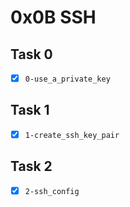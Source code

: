 # 0x0B SSH

## Task 0
- [x] `0-use_a_private_key`

## Task 1
- [x] `1-create_ssh_key_pair`

## Task 2
- [x] `2-ssh_config`
